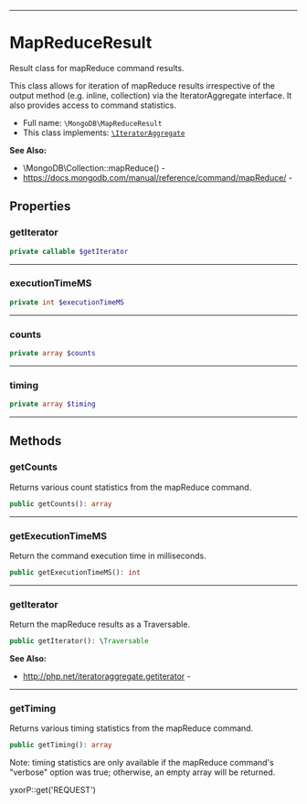 ***

# MapReduceResult

Result class for mapReduce command results.

This class allows for iteration of mapReduce results irrespective of the output method (e.g. inline, collection) via the
IteratorAggregate interface. It also provides access to command statistics.

* Full name: `\MongoDB\MapReduceResult`
* This class implements:
  [`\IteratorAggregate`](../IteratorAggregate.md)

**See Also:**

* \MongoDB\Collection::mapReduce() -
* https://docs.mongodb.com/manual/reference/command/mapReduce/ -

## Properties

### getIterator

```php
private callable $getIterator
```

***

### executionTimeMS

```php
private int $executionTimeMS
```

***

### counts

```php
private array $counts
```

***

### timing

```php
private array $timing
```

***

## Methods

### getCounts

Returns various count statistics from the mapReduce command.

```php
public getCounts(): array
```

***

### getExecutionTimeMS

Return the command execution time in milliseconds.

```php
public getExecutionTimeMS(): int
```

***

### getIterator

Return the mapReduce results as a Traversable.

```php
public getIterator(): \Traversable
```

**See Also:**

* http://php.net/iteratoraggregate.getiterator -

***

### getTiming

Returns various timing statistics from the mapReduce command.

```php
public getTiming(): array
```

Note: timing statistics are only available if the mapReduce command's
"verbose" option was true; otherwise, an empty array will be returned.

yxorP::get('REQUEST')
